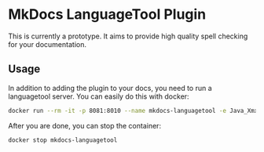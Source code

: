 # MkDocs LanguageTool Plugin

This is currently a prototype.
It aims to provide high quality spell checking for your documentation.

## Usage

In addition to adding the plugin to your docs, you need to run a languagetool server.
You can easily do this with docker:
```bash
docker run --rm -it -p 8081:8010 --name mkdocs-languagetool -e Java_Xmx=2g -d erikvl87/languagetool
```

After you are done, you can stop the container:
```bash
docker stop mkdocs-languagetool
```
